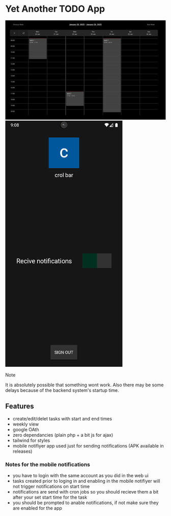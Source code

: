 # Yet Another TODO App

![](.github/assets/ui.png)
![](.github/assets/mobile_ui.png)


> [!NOTE]
> It is absolutely possible that something wont work.
> Also there may be some delays because of the backend system's startup time.

## Features
- create/edit/delet tasks with start and end times
- weekly view
- google OAth
- zero dependancies (plain php + a bit js for ajax)
- tailwind for styles
- mobile notifiyer app used just for sending notifications (APK available in releases)

### Notes for the mobile notifications
- you have to login with the same account as you did in the web ui
- tasks created prior to loging in and enabling in the mobile notifiyer will not trigger notifications on start time
- notifications are send with cron jobs so you should recieve them a bit after your set start time for the task
- you should be prompted to anable notifications, if not make sure they are enabled for the app
